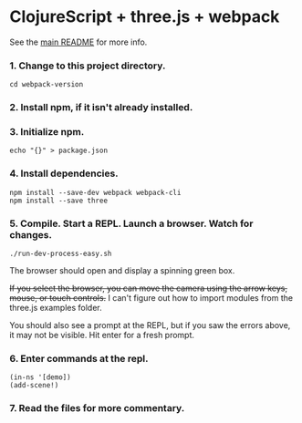 # ClojureScript + three.js + webpack

See the [main README](../README.md) for more info.

### 1. Change to this project directory.
```
cd webpack-version
```
### 2. Install npm, if it isn't already installed.

### 3. Initialize npm.
```
echo "{}" > package.json
```
### 4. Install dependencies.
```
npm install --save-dev webpack webpack-cli
npm install --save three
```

### 5. Compile. Start a REPL. Launch a browser. Watch for changes.
```
./run-dev-process-easy.sh
```

The browser should open and display a spinning green box.

~~If you select the browser, you can move the camera using the arrow keys,
mouse, or touch controls.~~ I can't figure out how to import modules from the
three.js examples folder.

You should also see a prompt at the REPL, but if you saw the errors above, it
may not be visible. Hit enter for a fresh prompt.

### 6. Enter commands at the repl.

```
(in-ns '[demo])
(add-scene!)
```

### 7. Read the files for more commentary.
